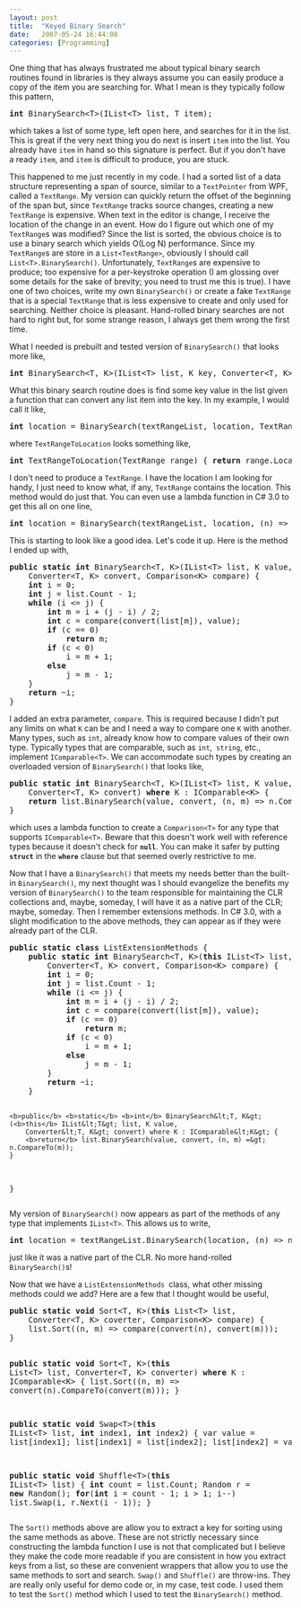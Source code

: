 ```yaml
---
layout: post
title:  "Keyed Binary Search"
date:   2007-05-24 16:44:00
categories: [Programming]
---
```

<div class="text"><p>One thing that has always frustrated me about typical binary search routines
found in libraries is they always assume you can easily produce a copy of the
item you are searching for. What I mean is they typically follow this pattern,</p>
<pre><strong>int</strong> BinarySearch&lt;T&gt;(IList&lt;T&gt; list, T item);</pre>

<p>which takes a list of some type, left open here, and searches for it in the
list. This is great if the very next thing you do next is insert <code>item</code> into
the list. You already have <code>item</code> in hand so this signature is
perfect. But if you
don't have a ready <code>item</code>, and <code>item</code> is difficult to
produce, you are stuck. </p>
<p>This happened to me just recently in my code. I had a
sorted list of a data structure representing a span of source, similar to a <code>TextPointer</code> from WPF, called a
<code>TextRange</code>. My version can quickly return the
offset of the beginning of the span but, since <code>TextRange</code> tracks source changes,
creating a new <code>TextRange</code> is expensive. When text in the editor is
change, I receive the location of
the change in an event. How do I figure out which one of my <code>TextRange</code>s was modified? Since
the list is sorted, the obvious choice is to use a binary search which yields O(Log N)
performance. Since my <code>TextRange</code>s are store in a <code>List&lt;TextRange&gt;</code>,
obviously I should
call <code>List&lt;T&gt;.BinarySearch()</code>. Unfortunately, <code>TextRange</code>s are expensive to produce;
too expensive for a per-keystroke operation (I am glossing over some details for
the sake of brevity; you need to trust me this is true). I have one of two choices, write my
own <code>BinarySearch()</code> or create a fake <code>TextRange</code> that is a special
<code>TextRange</code> that
is less expensive to create and only used for searching. Neither choice is
pleasant. Hand-rolled binary searches are not hard to right but, for some
strange reason, I always get them wrong the first time.</p>
<p>What I needed is prebuilt and tested version of <code>BinarySearch()</code> that looks more like,</p>
<pre><strong>int</strong> BinarySearch&lt;T, K&gt;(IList&lt;T&gt; list, K key, Converter&lt;T, K&gt; converter);</pre>

<p>What this binary search routine does is find some key value in the list
given a function that can convert any list item into the key. In my example, I
would call it like,</p>
<pre><strong>int</strong> location = BinarySearch(textRangeList, location, TextRangeToLocation);</pre>

<p>where <code>TextRangeToLocation</code> looks something like,</p>
<pre><strong>int</strong> TextRangeToLocation(TextRange range) { <strong>return</strong> range.Location; }</pre>

<p>I don't need to produce a <code>TextRange</code>. I have the location I am looking for
handy, I just need to know what, if any, <code>TextRange</code> contains the
location. This method
would do just that. You can even use a lambda function in C# 3.0 to get this
all on one line,</p>
<pre><strong>int</strong> location = BinarySearch(textRangeList, location, (n) =&gt; n.Location);</pre>
<p>This is starting to look like a good idea. Let's code it up. Here is the
method I ended up with,</p>
<pre><b>public</b> <b>static</b> <b>int</b> BinarySearch&lt;T, K&gt;(IList&lt;T&gt; list, K value,
    Converter&lt;T, K&gt; convert, Comparison&lt;K&gt; compare) {
    <b>int</b> i = 0;
    <b>int</b> j = list.Count - 1;
    <b>while</b> (i &lt;= j) {
        <b>int</b> m = i + (j - i) / 2;
        <b>int</b> c = compare(convert(list[m]), value);
        <b>if</b> (c == 0)
            <b>return</b> m;
        <b>if</b> (c &lt; 0)
            i = m + 1;
        <b>else</b>
            j = m - 1;
    }
    <b>return</b> ~i;
}</pre>


<p>I added an extra parameter, <code>compare</code>. This is required because I
didn't put any limits on what <code>K</code> can be and I need a way to compare
one <code>K</code> with another. Many types, such as <code>int</code>, already know how to
compare values of their own type. Typically types that are comparable, such as
<code>int</code>,<code> string</code>, etc., implement
<code>IComparable&lt;T&gt;</code>. We can accommodate such types by creating an
overloaded version of <code>BinarySearch()</code> that looks like, </p>
<pre><b>public</b> <b>static</b> <b>int</b> BinarySearch&lt;T, K&gt;(IList&lt;T&gt; list, K value,
    Converter&lt;T, K&gt; convert) <strong>where</strong> K : IComparable&lt;K&gt; {
    <b>return</b> list.BinarySearch(value, convert, (n, m) =&gt; n.CompareTo(m));
}</pre>


<p>which uses a lambda function to create a <code>Comparison&lt;T&gt;</code>  for any
type that supports <code>IComparable&lt;T&gt;</code>. Beware that this doesn't
work well with reference types because it doesn't check for <strong><code>null</code></strong>.
You can make it safer by putting <strong><code>struct</code></strong> in the
<strong><code>where</code></strong> clause but that seemed overly restrictive to
me.</p>
<p>Now that I have a <code>BinarySearch()</code> that meets my needs better than the built-in
<code>BinarySearch()</code>, my next thought was I should evangelize the benefits my version
of <code>BinarySearch()</code> to the team responsible for maintaining the CLR
collections and, maybe, someday, I will have it as
a native part of the CLR; maybe, someday. Then I remember extensions methods. In
C# 3.0, with a slight modification to the above methods, they can appear as if
they were already part of the CLR.</p>
<pre><b>public</b> <b>static</b> <b>class</b> ListExtensionMethods {
    <b>public</b> <b>static</b> <b>int</b> BinarySearch&lt;T, K&gt;(<b>this</b> IList&lt;T&gt; list, K value,
        Converter&lt;T, K&gt; convert, Comparison&lt;K&gt; compare) {
        <b>int</b> i = 0;
        <b>int</b> j = list.Count - 1;
        <b>while</b> (i &lt;= j) {
            <b>int</b> m = i + (j - i) / 2;
            <b>int</b> c = compare(convert(list[m]), value);
            <b>if</b> (c == 0)
                <b>return</b> m;
            <b>if</b> (c &lt; 0)
                i = m + 1;
            <b>else</b>
                j = m - 1;
        }
        <b>return</b> ~i;
    }

    <b>public</b> <b>static</b> <b>int</b> BinarySearch&lt;T, K&gt;(<b>this</b> IList&lt;T&gt; list, K value,
        Converter&lt;T, K&gt; convert) where K : IComparable&lt;K&gt; {
        <b>return</b> list.BinarySearch(value, convert, (n, m) =&gt; n.CompareTo(m));
    }
}</pre>
<p>My version of <code>BinarySearch()</code> now
appears as part of the methods of any type that implements <code>IList&lt;T&gt;</code>.
This allows us to write,</p>
<pre><strong>int</strong> location = textRangeList.BinarySearch(location, (n) =&gt; n.Location);</pre>
<p>just like it was a native part of the CLR. No more hand-rolled <code>
BinarySearch()</code>s!</p>
<p>Now that we have a <code>ListExtensionMethods </code>class, what other missing methods
could we add? Here are a few that I thought would be useful,</p>
<pre><b>public</b> <b>static</b> <b>void</b> Sort&lt;T, K&gt;(<b>this</b> List&lt;T&gt; list,
    Converter&lt;T, K&gt; coverter, Comparison&lt;K&gt; compare) {
    list.Sort((n, m) =&gt; compare(convert(n), convert(m)));
}

<b>public</b> <b>static</b> <b>void</b> Sort&lt;T, K&gt;(<b>this</b> List&lt;T&gt; list,
    Converter&lt;T, K&gt;  converter) <b>where</b> K : IComparable&lt;K&gt; {
    list.Sort((n, m) =&gt; convert(n).CompareTo(convert(m)));
}

<b>public</b> <b>static</b> <b>void</b> Swap&lt;T&gt;(<b>this</b> IList&lt;T&gt; list, <b>int</b> index1,
    <b>int</b> index2) {
    var value = list[index1];
    list[index1] = list[index2];
    list[index2] = value;
}

<b>public</b> <b>static</b> <b>void</b> Shuffle&lt;T&gt;(<b>this</b> IList&lt;T&gt; list) {
    <b>int</b> count = list.Count;
    Random r = <b>new</b> Random();
    <b>for</b>(<b>int</b> i = count - 1; i &gt; 1; i--)
        list.Swap(i, r.Next(i - 1));
}</pre>
<p>The <code>Sort()</code> methods above are allow you to extract a key for
sorting using the same methods as above. These are not strictly necessary since
constructing the lambda function I use is not that complicated but I believe they
make the code more readable if you are consistent in how you extract keys from a
list, so these are convenient wrappers that allow you to use the same methods to
sort and search. <code>Swap()</code> and
<code>Shuffle()</code> are throw-ins. They are really only useful for demo code
or, in my case, test code. I used them to test the <code>Sort()</code> method
which I used to test the <code>BinarySearch()</code> method.</p>
</div>
